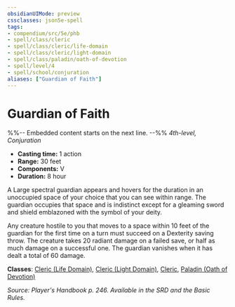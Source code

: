 ```yaml
---
obsidianUIMode: preview
cssclasses: json5e-spell
tags:
- compendium/src/5e/phb
- spell/class/cleric
- spell/class/cleric/life-domain
- spell/class/cleric/light-domain
- spell/class/paladin/oath-of-devotion
- spell/level/4
- spell/school/conjuration
aliases: ["Guardian of Faith"]
---
```

# Guardian of Faith
%%-- Embedded content starts on the next line. --%%
*4th-level, Conjuration*  

- **Casting time:** 1 action
- **Range:** 30 feet
- **Components:** V
- **Duration:** 8 hour

A Large spectral guardian appears and hovers for the duration in an unoccupied space of your choice that you can see within range. The guardian occupies that space and is indistinct except for a gleaming sword and shield emblazoned with the symbol of your deity.

Any creature hostile to you that moves to a space within 10 feet of the guardian for the first time on a turn must succeed on a Dexterity saving throw. The creature takes 20 radiant damage on a failed save, or half as much damage on a successful one. The guardian vanishes when it has dealt a total of 60 damage.

**Classes**: [Cleric (Life Domain)](compendium/classes/cleric-life-domain.md), [Cleric (Light Domain)](compendium/classes/cleric-light-domain.md), [Cleric](compendium/classes/cleric.md), [Paladin (Oath of Devotion)](compendium/classes/paladin-oath-of-devotion.md)

*Source: Player's Handbook p. 246. Available in the SRD and the Basic Rules.*